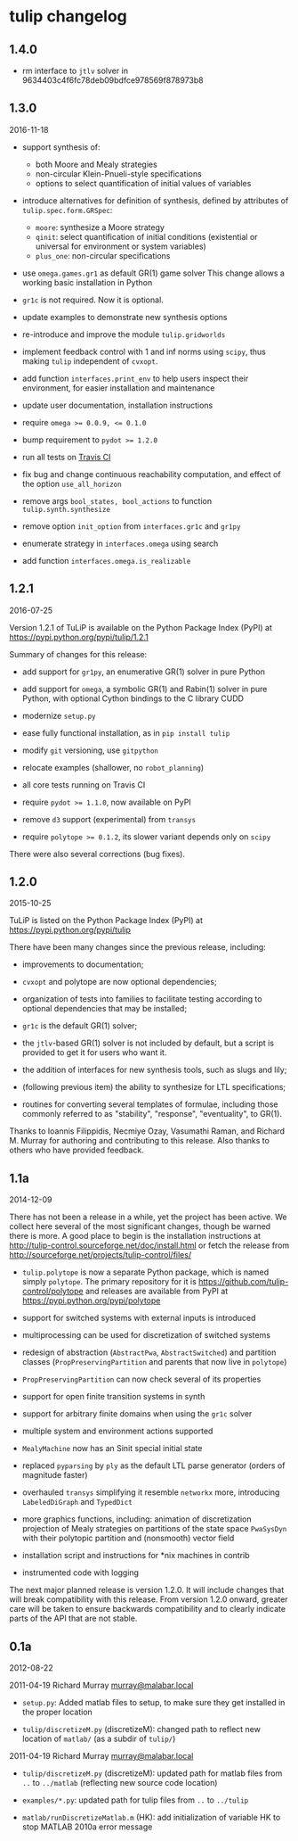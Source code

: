 # tulip changelog


## 1.4.0

- rm interface to `jtlv` solver in 9634403c4f6fc78deb09bdfce978569f878973b8


## 1.3.0
2016-11-18

- support synthesis of:

  - both Moore and Mealy strategies
  - non-circular Klein-Pnueli-style specifications
  - options to select quantification of initial values of variables

- introduce alternatives for definition of synthesis, defined by
  attributes of `tulip.spec.form.GRSpec`:

  - `moore`: synthesize a Moore strategy
  - `qinit`: select quantification of initial conditions
    (existential or universal for environment or system variables)
  - `plus_one`: non-circular specifications

- use `omega.games.gr1` as default GR(1) game solver
  This change allows a working basic installation in Python

- `gr1c` is not required. Now it is optional.

- update examples to demonstrate new synthesis options

- re-introduce and improve the module `tulip.gridworlds`

- implement feedback control with 1 and inf norms using `scipy`,
  thus making `tulip` independent of `cvxopt`.

- add function `interfaces.print_env` to help users
  inspect their environment, for easier installation and maintenance

- update user documentation, installation instructions

- require `omega >= 0.0.9, <= 0.1.0`

- bump requirement to `pydot >= 1.2.0`

- run all tests on
  [Travis CI](https://travis-ci.org/tulip-control/tulip-control/)

- fix bug and change continuous reachability computation,
  and effect of the option `use_all_horizon`

- remove args `bool_states, bool_actions` to function `tulip.synth.synthesize`

- remove option `init_option` from `interfaces.gr1c` and `gr1py`

- enumerate strategy in `interfaces.omega` using search

- add function `interfaces.omega.is_realizable`


## 1.2.1
2016-07-25

Version 1.2.1 of TuLiP is available on the Python Package Index (PyPI) at
https://pypi.python.org/pypi/tulip/1.2.1

Summary of changes for this release:

- add support for `gr1py`, an enumerative GR(1) solver in pure Python

- add support for `omega`,
  a symbolic GR(1) and Rabin(1) solver in pure Python,
  with optional Cython bindings to the C library CUDD

- modernize `setup.py`

- ease fully functional installation, as in `pip install tulip`

- modify `git` versioning, use `gitpython`

- relocate examples (shallower, no `robot_planning`)

- all core tests running on Travis CI

- require `pydot >= 1.1.0`, now available on PyPI

- remove `d3` support (experimental) from `transys`

- require `polytope >= 0.1.2`, its slower variant depends only on `scipy`

There were also several corrections (bug fixes).



## 1.2.0
2015-10-25

TuLiP is listed on the Python Package Index (PyPI) at
https://pypi.python.org/pypi/tulip

There have been many changes since the previous release, including:

- improvements to documentation;

- `cvxopt` and polytope are now optional dependencies;

- organization of tests into families to facilitate testing according to
optional dependencies that may be installed;
- `gr1c` is the default GR(1) solver;

- the `jtlv`-based GR(1) solver is not included by default, but a script
is provided to get it for users who want it.

- the addition of interfaces for new synthesis tools, such as slugs and
lily;

- (following previous item) the ability to synthesize for LTL
specifications;

- routines for converting several templates of formulae, including those
commonly referred to as "stability", "response", "eventuality", to GR(1).

Thanks to Ioannis Filippidis, Necmiye Ozay, Vasumathi Raman, and Richard
M. Murray for authoring and contributing to this release. Also thanks to
others who have provided feedback.


## 1.1a
2014-12-09

There has not been a release in a while, yet the project has been active.
We collect here several of the most significant changes,
though be warned there is more.
A good place to begin is the installation instructions at
http://tulip-control.sourceforge.net/doc/install.html
or fetch the release from
http://sourceforge.net/projects/tulip-control/files/

 - `tulip.polytope` is now a separate Python package,
   which is named simply `polytope`. The primary repository for it is https://github.com/tulip-control/polytope
   and releases are available from PyPI at
   https://pypi.python.org/pypi/polytope

- support for switched systems with external inputs is introduced

- multiprocessing can be used for discretization of switched systems

- redesign of abstraction (`AbstractPwa`, `AbstractSwitched`) and
  partition classes (`PropPreservingPartition` and
  parents that now live in `polytope`)

- `PropPreservingPartition` can now check several of its properties

- support for open finite transition systems in synth

- support for arbitrary finite domains when using the `gr1c` solver

- multiple system and environment actions supported

- `MealyMachine` now has an Sinit special initial state

- replaced `pyparsing` by `ply` as the default LTL parse generator
  (orders of magnitude faster)

- overhauled `transys` simplifying it resemble `networkx` more,
  introducing `LabeledDiGraph` and `TypedDict`

- more graphics functions, including:
  animation of discretization
  projection of Mealy strategies on partitions of the state space
  `PwaSysDyn` with their polytopic partition and (nonsmooth) vector field

- installation script and instructions for *nix machines in contrib

- instrumented code with logging

The next major planned release is version 1.2.0.
It will include changes that will break compatibility with this release.
From version 1.2.0 onward,
greater care will be taken to ensure backwards compatibility and
to clearly indicate parts of the API that are not stable.


## 0.1a
2012-08-22

2011-04-19  Richard Murray  <murray@malabar.local>

- `setup.py`: Added matlab files to setup, to make sure they get
  installed in the proper location

- `tulip/discretizeM.py` (discretizeM): changed path to reflect new
  location of `matlab/` (as a subdir of `tulip/`)

2011-04-19  Richard Murray  <murray@malabar.local>

- `tulip/discretizeM.py` (discretizeM): updated path for matlab files
	from `..` to `../matlab` (reflecting new source code location)

- `examples/*.py`: updated path for tulip files from `..` to `../tulip`

- `matlab/runDiscretizeMatlab.m` (HK): add initialization of variable
  HK to stop MATLAB 2010a error message
